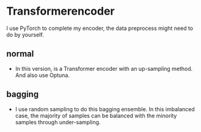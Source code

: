# Transformerencoder

I use PyTorch to complete my encoder, the data preprocess might need to do by yourself.

## normal
- In this version, is a Transformer encoder with an up-sampling method.
  And also use Optuna. 

## bagging
- I use random sampling to do this bagging ensemble.
  In this imbalanced case, the majority of samples can be balanced with the minority samples through under-sampling.

